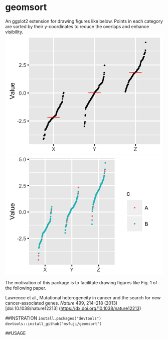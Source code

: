 # geomsort
An ggplot2 extension for drawing figures like below. Points in each category are sorted by their y-coordinates to reduce the overlaps and enhance visibility.
![Alt text](example/example.png)
![Alt text](example/example2.png)

The motivation of this package is to facilitate drawing figures like Fig. 1 of the following paper.

Lawrence et al., Mutational heterogeneity in cancer and the search for new cancer-associated genes. *Nature* 499, 214–218 (2013) [doi:10.1038/nature12213] (https://dx.doi.org/10.1038/nature12213)

##INSTRATION
`
install.packages("devtools")  
devtools::install_github("msfuji/geomsort")
`

##USAGE
